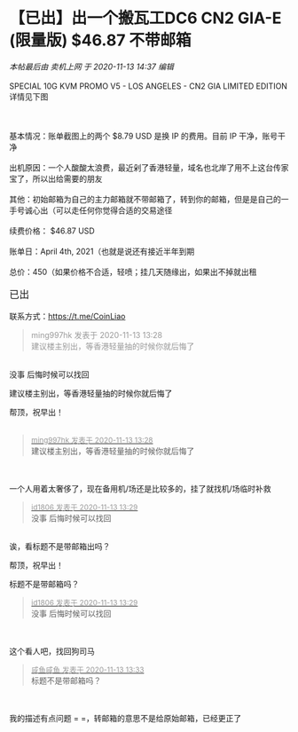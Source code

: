 # 【已出】出一个搬瓦工DC6 CN2 GIA-E (限量版) $46.87 不带邮箱


<i class="pstatus"> 本帖最后由 卖机上网 于 2020-11-13 14:37 编辑 </i><br />
<br />
SPECIAL 10G KVM PROMO V5 - LOS ANGELES - CN2 GIA LIMITED EDITION 详情见下图<br />
<br />
<img id="aimg_H28z2" onclick="zoom(this, this.src, 0, 0, 0)" class="zoom" src="https://s3.ax1x.com/2020/11/13/DSXe4s.png" onmouseover="img_onmouseoverfunc(this)" onload="thumbImg(this)" border="0" alt="" /><br />
<img id="aimg_Ax8Xd" onclick="zoom(this, this.src, 0, 0, 0)" class="zoom" src="https://s3.ax1x.com/2020/11/13/DSXVEQ.jpg" onmouseover="img_onmouseoverfunc(this)" onload="thumbImg(this)" border="0" alt="" /><br />
<img id="aimg_N9mxL" onclick="zoom(this, this.src, 0, 0, 0)" class="zoom" src="https://s3.ax1x.com/2020/11/13/DSXnCn.jpg" onmouseover="img_onmouseoverfunc(this)" onload="thumbImg(this)" border="0" alt="" /><br />
<img id="aimg_hhvha" onclick="zoom(this, this.src, 0, 0, 0)" class="zoom" src="https://s3.ax1x.com/2020/11/13/DSXZNj.png" onmouseover="img_onmouseoverfunc(this)" onload="thumbImg(this)" border="0" alt="" /><br />
<br />
<br />
基本情况：账单截图上的两个 $8.79 USD 是换 IP 的费用。目前 IP 干净，账号干净<br />
<br />
出机原因：一个人酸酸太浪费，最近剁了香港轻量，域名也北岸了用不上这台传家宝了，所以出给需要的朋友<br />
<br />
其他：初始邮箱为自己的主力邮箱就不带邮箱了，转到你的邮箱，但是是自己的一手号诚心出（可以走任何你觉得合适的交易途径<br />
<br />
续费价格： $46.87 USD<br />
<br />
账单日：April 4th, 2021（也就是说还有接近半年到期<br />
<br />
总价：450（如果价格不合适，轻喷；挂几天随缘出，如果出不掉就出租<br />
<br />
<font size="4">已出</font><br />
<br />
联系方式：https://t.me/CoinLiao<br />


<div class="quote"><blockquote><font color="#999999">ming997hk 发表于 2020-11-13 13:28</font><br />
<font color="#999999">建议楼主别出，等香港轻量抽的时候你就后悔了</font></blockquote></div><br />
没事 后悔时候可以找回<img src="static/image/smiley/default/lol.gif" smilieid="12" border="0" alt="" />

建议楼主别出，等香港轻量抽的时候你就后悔了

帮顶，祝早出！<br />
<br />
<img src="static/image/smiley/default/time.gif" smilieid="15" border="0" alt="" /><img src="static/image/smiley/default/time.gif" smilieid="15" border="0" alt="" /><img src="static/image/smiley/default/time.gif" smilieid="15" border="0" alt="" />

<div class="quote"><blockquote><font size="2"><a href="https://www.hostloc.com/forum.php?mod=redirect&amp;goto=findpost&amp;pid=9448166&amp;ptid=766193" target="_blank"><font color="#999999">ming997hk 发表于 2020-11-13 13:28</font></a></font><br />
建议楼主别出，等香港轻量抽的时候你就后悔了</blockquote></div><br />
<br />
一个人用着太奢侈了，现在备用机/场还是比较多的，挂了就找机/场临时补救 <img src="static/image/smiley/yct/007.gif" smilieid="46" border="0" alt="" />

<div class="quote"><blockquote><font size="2"><a href="https://www.hostloc.com/forum.php?mod=redirect&amp;goto=findpost&amp;pid=9448177&amp;ptid=766193" target="_blank"><font color="#999999">id1806 发表于 2020-11-13 13:29</font></a></font><br />
没事 后悔时候可以找回</blockquote></div><br />
诶，看标题不是带邮箱出吗？

帮顶，祝早出！<img src="static/image/smiley/default/lol.gif" smilieid="12" border="0" alt="" />

标题不是带邮箱吗？

<div class="quote"><blockquote><font size="2"><a href="https://www.hostloc.com/forum.php?mod=redirect&amp;goto=findpost&amp;pid=9448177&amp;ptid=766193" target="_blank"><font color="#999999">id1806 发表于 2020-11-13 13:29</font></a></font><br />
没事 后悔时候可以找回</blockquote></div><br />
<br />
这个看人吧，找回狗司马

<div class="quote"><blockquote><font size="2"><a href="https://www.hostloc.com/forum.php?mod=redirect&amp;goto=findpost&amp;pid=9448197&amp;ptid=766193" target="_blank"><font color="#999999">咸鱼咸鱼 发表于 2020-11-13 13:33</font></a></font><br />
标题不是带邮箱吗？</blockquote></div><br />
<br />
我的描述有点问题 = =，转邮箱的意思不是给原始邮箱，已经更正了
